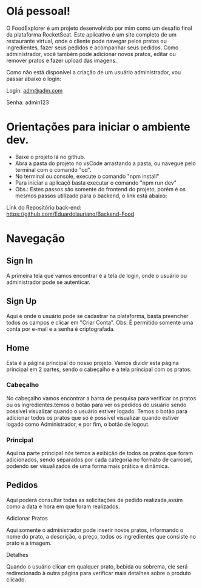 # Olá pessoal!

O FoodExplorer é um projeto desenvolvido por mim como um desafio final da plataforma RocketSeat. Este aplicativo é um site completo de um restaurante virtual, onde o cliente pode navegar pelos pratos ou ingredientes, fazer seus pedidos e acompanhar seus pedidos. Como administrador, você também pode adicionar novos pratos, editar ou remover pratos e fazer upload das imagens.

Como não está disponível a criação de um usuário administrador, vou passar abaixo o login:

Login: adm@adm.com

Senha: admin123

# Orientações para iniciar o ambiente dev.

* Baixe o projeto lá no github.
* Abra a pasta do projeto no vsCode arrastando a pasta, ou navegue pelo terminal com o comando "cd".
* No terminal ou console, execute o comando "npm install"
* Para iniciar a aplicaçõ basta executar o comando "npm run dev"
* Obs.: Estes passos são somente do frontend do projeto, porém é os mesmos passos utilizado para o backend, o link está abaixo:

Link do Repositório back-end: https://github.com/Eduardolauriano/Backend-Food

# Navegação

## Sign In

A primeira tela que vamos encontrar é a tela de login, onde o usuário ou administrador pode se autenticar.

## Sign Up

Aqui é onde o usuário pode se cadastrar na plataforma, basta preencher todos os campos e clicar em "Criar Conta".
Obs: É permitido somente uma conta por e-mail e a senha é criptografada.

## Home

Esta é a página principal do nosso projeto. Vamos dividir esta página principal em 2 partes, sendo o cabeçalho e a tela principal com os pratos.

### Cabeçalho

No cabeçalho vamos encontrar a barra de pesquisa para verificar os pratos ou os ingredientes.temos o botão para ver os pedidos do usuário sendo possível visualizar quando o usuário estiver logado. Temos o botão para adicionar todos os pratos que só é possível visualizar quando estiver logado como Administrador, e por fim, o botão de logout.

### Principal

Aqui na parte principal nós temos a exibição de todos os pratos que foram adicionados, sendo separados por cada categoria no formato de carrosel, podendo ser visualizados de uma forma mais prática e dinâmica.

## Pedidos

Aqui poderá consultar todas as solicitações de pedido realizada,assim como a data e hora em que foram realizados.

Adicionar Pratos

Aqui somente o administrador pode inserir novos pratos, informando o nome do prato, a descrição, o preço, todos os ingredientes que consiste no prato e a imagem.

Detalhes

Quando o usuário clicar em qualquer prato, bebida ou sobrema, ele será redirecionado à outra página para verificar mais detalhes sobre o produto clicado.
